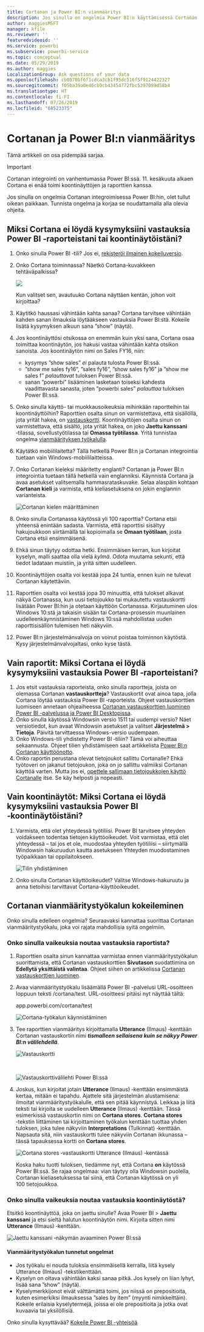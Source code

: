 ```yaml
---
title: Cortanan ja Power BI:n vianmääritys
description: Jos sinulla on ongelmia Power BI:n käyttämisessä Cortanan avulla, kokeile tämän artikkelin toimia.
author: maggiesMSFT
manager: kfile
ms.reviewer: ''
featuredvideoid: ''
ms.service: powerbi
ms.subservice: powerbi-service
ms.topic: conceptual
ms.date: 05/29/2019
ms.author: maggies
LocalizationGroup: Ask questions of your data
ms.openlocfilehash: cb0870bf6f1cdca3cb1f95dc516f5f9124422327
ms.sourcegitcommit: f05ba39a0e46cb9cb43454772fbc5397089d58b4
ms.translationtype: HT
ms.contentlocale: fi-FI
ms.lasthandoff: 07/26/2019
ms.locfileid: "68523375"
---
```

# <a name="troubleshoot-cortana-for-power-bi"></a>Cortanan ja Power BI:n vianmääritys
Tämä artikkeli on osa pidempää sarjaa. 

> [!IMPORTANT]
> Cortanan integrointi on vanhentumassa Power BI:ssä. 11. kesäkuuta alkaen Cortana ei enää toimi koontinäyttöjen ja raporttien kanssa.

Jos sinulla on ongelmia Cortanan integroimisessa Power BI:hin, olet tullut oikean paikkaan. Tunnista ongelma ja korjaa se noudattamalla alla olevia ohjeita.

## <a name="why-doesnt-cortana-find-answers-from-my-power-bi-reports-or-dashboards"></a>Miksi Cortana ei löydä kysymyksiini vastauksia Power BI ‑raporteistani tai koontinäytöistäni?
1. Onko sinulla Power BI ‑tili?  Jos ei, [rekisteröi ilmainen kokeiluversio](https://powerbi.microsoft.com/get-started/).
2. Onko Cortana toiminnassa?  Näetkö Cortana-kuvakkeen tehtäväpalkissa?

    ![](media/service-cortana-troubleshoot/power-bi-cortana-icon.png)

    Kun valitset sen, avautuuko Cortana näyttäen kentän, johon voit kirjoittaa?
3. Käytitkö haussasi vähintään kahta sanaa? Cortana tarvitsee vähintään kahden sanan ilmauksia löytääkseen vastauksia Power BI:stä. Kokeile lisätä kysymyksen alkuun sana ”show” (näytä).
4. Jos koontinäyttösi otsikossa on enemmän kuin yksi sana, Cortana osaa toimittaa koontinäytön, jos hakusi vastaa vähintään kahta otsikon sanoista. Jos koontinäytön nimi on Sales FY16, niin:

   * kysymys ”show sales” *ei* palauta tulosta Power BI:ssä.   
   * ”show me sales fy16”, ”sales fy16”, ”show sales fy16” ja ”show me sales f” *palauttavat* tuloksen Power BI:ssä.    
   * sanan ”powerbi” lisääminen lasketaan toiseksi kahdesta vaadittavasta sanasta, joten ”powerbi sales” *palauttaa* tuloksen Power BI:ssä.
5. Onko sinulla käyttö- tai muokkausoikeuksia mihinkään raportteihin tai koontinäyttöihin? Raporttien osalta sinun on varmistettava, että sisällöllä, jota yrität hakea, on [vastauskortti](service-cortana-answer-cards.md).  Koontinäyttöjen osalta sinun on varmistettava, että sisältö, jota yrität hakea, on joko **Jaettu kanssani** ‑tilassa, sovellustyötilassa tai **Omassa työtilassa**. Yritä tunnistaa ongelma [vianmäärityksen työkalulla](#try-the-cortana-troubleshooting-tool).
6. Käytätkö mobiililaitetta?  Tällä hetkellä Power BI:n ja Cortanan integrointia tuetaan vain Windows-mobiililaitteissa.
7. Onko Cortanan kieleksi määritetty englanti?  Cortanan ja Power BI:n integrointia tuetaan tällä hetkellä vain englanniksi. Käynnistä Cortana ja avaa asetukset valitsemalla hammasrataskuvake. Selaa alaspäin kohtaan **Cortanan kieli** ja varmista, että kieliasetuksena on jokin englannin varianteista.

   ![Cortanan kielen määrittäminen](media/service-cortana-troubleshoot/power-bi-cortana-language.png)
8. Onko sinulla Cortanassa käytössä yli 100 raporttia?  Cortana etsii yhteensä enintään sadasta.  Varmista, että raporttisi sisältyy hakujoukkoon siirtämällä tai kopioimalla se **Omaan työtilaan**, josta Cortana etsii ensimmäisenä.
9. Ehkä sinun täytyy odottaa hetki. Ensimmäisen kerran, kun kirjoitat kyselyn, malli saattaa olla vielä *kylmä*. Odota muutama sekunti, että tiedot ladataan muistiin, ja yritä sitten uudelleen.
10. Koontinäyttöjen osalta voi kestää jopa 24 tuntia, ennen kuin ne tulevat Cortanan käytettäviin.    
11. Raporttien osalta voi kestää jopa 30 minuuttia, että tulokset alkavat näkyä Cortanassa, kun uusi tietojoukko tai mukautettu vastauskortti lisätään Power BI:hin ja otetaan käyttöön Cortanassa. Kirjautuminen ulos Windows 10:stä ja takaisin sisään tai Cortana-prosessin muunlainen uudelleenkäynnistäminen Windows 10:ssä mahdollistaa uuden raporttisisällön tulemisen heti näkyviin.  
12. Power BI:n järjestelmänvalvoja on voinut poistaa toiminnon käytöstä. Kysy järjestelmänvalvojaltasi, onko kyse tästä.

## <a name="reports-only-why-doesnt-cortana-find-answers-from-my-power-bi-reports"></a>Vain raportit: Miksi Cortana ei löydä kysymyksiini vastauksia Power BI ‑raporteistani?
1. Jos etsit vastauksia raporteista, onko sinulla raportteja, joista on olemassa Cortanan **vastauskortteja**? Vastauskortit ovat ainoa tapa, jolla Cortana löytää vastauksia Power BI ‑raporteista.  Ohjeet vastauskorttien luomiseen annetaan ohjeaiheessa [Cortanan vastauskorttien luominen Power BI -palvelussa ja Power BI Desktopissa](service-cortana-answer-cards.md).
2. Onko sinulla käytössä Windowsin versio 1511 tai uudempi versio?  Näet versiotiedot, kun avaat Windowsin asetukset ja valitset **Järjestelmä > Tietoja**. Päivitä tarvittaessa Windows-versio uudempaan.
3. Onko Windows-tili yhdistetty Power BI ‑tiliin? Tämä voi aiheuttaa sekaannusta. Ohjeet tilien yhdistämiseen saat artikkelista [Power BI:n Cortanan käyttöönotto](service-cortana-enable.md#add-your-power-bi-credentials-to-windows).
4. Onko raportin perustana olevat tietojoukot sallittu Cortanalle? Ehkä työtoveri on jakanut tietojoukon, joka on jo sallittu valmiiksi Cortanan käyttöä varten. Mutta jos ei, [opettele sallimaan tietojoukkojen käyttö Cortanalle](service-cortana-enable.md) itse. Se käy helposti ja nopeasti.

## <a name="dashboards-only-why-doesnt-cortana-find-answers-from-my-power-bi-dashboards"></a>Vain koontinäytöt: Miksi Cortana ei löydä kysymyksiini vastauksia Power BI ‑koontinäytöistäni?
1. Varmista, että olet yhteydessä työtiliisi. Power BI tarvitsee yhteyden voidakseen todentaa tietojen käyttöoikeudet. Voit varmistaa, että olet yhteydessä – tai jos et ole, muodostaa yhteyden työtiliisi – siirtymällä Windowsin hakuruudun kautta asetukseen Yhteyden muodostaminen työpaikkaan tai oppilaitokseen.  

    ![Tilin yhdistäminen](media/service-cortana-troubleshoot/power-bi-cortana-connect.png)
2. Onko sinulla Cortanan käyttöoikeudet? Valitse Windows-hakuruutu ja anna tietoihisi tarvittavat Cortana-käyttöoikeudet.

## <a name="try-the-cortana-troubleshooting-tool"></a>Cortanan vianmääritystyökalun kokeileminen
Onko sinulla edelleen ongelmia?  Seuraavaksi kannattaa suorittaa Cortanan vianmääritystyökalu, joka voi rajata mahdollisia syitä ongelmiin.

### <a name="having-trouble-retrieving-answers-from-a-report"></a>Onko sinulla vaikeuksia noutaa vastauksia raportista?
1. Raporttien osalta sinun kannattaa varmistaa ennen vianmääritystyökalun suorittamista, että Cortanan vastauskorttien **Sivutason** suodattimina on **Edellytä yksittäistä valintaa**. Ohjeet siihen on artikkelissa [Cortanan vastauskorttien luominen](service-cortana-answer-cards.md).
2. Avaa vianmääritystyökalu lisäämällä Power BI -palvelusi URL-osoitteen loppuun teksti /cortana/test. URL-osoitteesi pitäisi nyt näyttää tältä:

   app.powerbi.com/cortana/test

   ![Cortana-työkalun käynnistäminen](media/service-cortana-troubleshoot/power-bi-cortana-tool2.png)
3. Tee raporttien vianmääritys kirjoittamalla **Utterance** (Ilmaus) ‑kenttään Cortanan vastauskortin nimi ***tismalleen sellaisena kuin se näkyy Power BI:n välilehdellä***.

   ![Vastauskortti](media/service-cortana-troubleshoot/power-bi-answer-card-new.png)

   <br>

   ![Vastauskorttivälilehti Power BI:ssä](media/service-cortana-troubleshoot/power-bi-answer-card2.png)
4. Joskus, kun kirjoitat jotain **Utterance** (Ilmaus) ‑kenttään ensimmäistä kertaa, mitään ei tapahdu. Ajattele sitä järjestelmän alustamisena: ilmoitat vianmääritystyökalulle, että sen pitää käynnistyä. Leikkaa ja liitä teksti tai kirjoita se uudelleen **Utterance** (Ilmaus) ‑kenttään. Tässä esimerkissä vastauskortin nimi on **Cortana stores**. **Cortana stores** ‑tekstin liittäminen tai kirjoittaminen työkalun kenttään tuottaa yhden tuloksen, joka tulee näkyviin **Interpretations** (Tulkinnat) ‑kenttään. Napsauta sitä, niin vastauskortti tulee näkyviin Cortanan ikkunassa – tässä tapauksessa kortti on **Cortana stores**.

   ![Cortana stores ‑vastauskortti Utterance (Ilmaus) ‑kentässä](media/service-cortana-troubleshoot/power-bi-utterance.png)

   Koska haku tuotti tuloksen, tiedämme nyt, että Cortana **on** käytössä Power BI:ssä. Se rajaa ongelmaa: vian täytyy olla Windowsin puolella, Cortanan kieliasetuksessa tai siinä, että Cortanan käytössä on yli 100 tietojoukkoa.

### <a name="having-trouble-retrieving-answers-from-a-dashboard"></a>Onko sinulla vaikeuksia noutaa vastauksia koontinäytöstä?
Etsitkö koontinäyttöä, joka on jaettu sinulle?  Avaa Power BI > **Jaettu kanssani** ja etsi sieltä halutun koontinäytön nimi.  Kirjoita sitten nimi **Utterance** (Ilmaus) ‑kenttään.

![Jaettu kanssani ‑näkymän avaaminen Power BI:ssä](media/service-cortana-troubleshoot/power-bi-cortana-shared-with-me.png)


#### <a name="troubleshooting-tool-known-issues"></a>Vianmääritystyökalun tunnetut ongelmat
* Jos työkalu ei nouda tuloksia ensimmäisellä kerralla, liitä kysely Utterance (Ilmaus) ‑tekstikenttään.
* Kyselyn on oltava vähintään kaksi sanaa pitkä.  Jos kysely on liian lyhyt, lisää sana ”show” (näytä).
* Kyselymerkkijonot eivät välttämättä toimi, jos niissä on prepositioita, kuten esimerkiksi ilmauksessa ”sales by item” (myynti nimikkeittäin). Kokeile erilaisia kyselytermejä, joissa ei ole prepositioita ja jotka ovat kuvaavia tai yksilöllisiä.

Onko sinulla kysyttävää? [Kokeile Power BI -yhteisöä](http://community.powerbi.com/)
